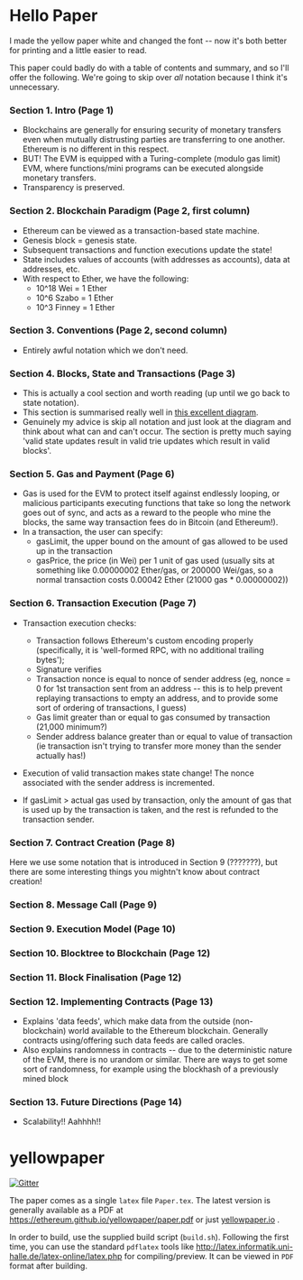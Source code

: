 # Hello Paper

I made the yellow paper white and changed the font -- now it's both better for printing and
a little easier to read.


This paper could badly do with a table of contents and summary, and so I'll offer the following.
We're going to skip over _all_ notation because I think it's unnecessary.

### Section 1. Intro (Page 1)

- Blockchains are generally for ensuring security of monetary transfers even when mutually
distrusting parties are transferring to one another. Ethereum is no different in this respect.
- BUT! The EVM is equipped with a Turing-complete (modulo gas limit) EVM, where functions/mini
programs can be executed alongside monetary transfers.
- Transparency is preserved.

### Section 2. Blockchain Paradigm (Page 2, first column)

- Ethereum can be viewed as a transaction-based state machine.
- Genesis block = genesis state.
- Subsequent transactions and function executions update the state!
- State includes values of accounts (with addresses as accounts), data at addresses, etc.
- With respect to Ether, we have the following:
    - 10^18 Wei = 1 Ether
    - 10^6 Szabo = 1 Ether
    - 10^3 Finney = 1 Ether

### Section 3. Conventions (Page 2, second column)

- Entirely awful notation which we don't need.

### Section 4. Blocks, State and Transactions (Page 3)

- This is actually a cool section and worth reading (up until we go back to
  state notation).
- This section is summarised really well in [this excellent diagram](https://i.stack.imgur.com/afWDt.jpg).
- Genuinely my advice is skip all notation and just look at the diagram and
  think about what can and can't occur. The section is pretty much saying
  'valid state updates result in valid trie updates which result in valid
  blocks'.

### Section 5. Gas and Payment (Page 6)

- Gas is used for the EVM to protect itself against endlessly looping, or
  malicious participants executing functions that take so long the network goes
  out of sync, and acts as a reward to the people who mine the blocks, the same
  way transaction fees do in Bitcoin (and Ethereum!).
- In a transaction, the user can specify:
    - gasLimit, the upper bound on the amount of gas allowed to be used up in
      the transaction
    - gasPrice, the price (in Wei) per 1 unit of gas used (usually sits at
      something like 0.00000002 Ether/gas, or 200000 Wei/gas, so a normal
      transaction costs 0.00042 Ether (21000 gas * 0.00000002))

### Section 6. Transaction Execution (Page 7)

- Transaction execution checks:
    - Transaction follows Ethereum's custom encoding properly (specifically, it
      is 'well-formed RPC, with no additional trailing bytes');
    - Signature verifies
    - Transaction nonce is equal to nonce of sender address (eg, nonce = 0 for
      1st transaction sent from an address -- this is to help prevent replaying
      transactions to empty an address, and to provide some sort of ordering of
      transactions, I guess)
    - Gas limit greater than or equal to gas consumed by transaction (21,000
      minimum?)
    - Sender address balance greater than or equal to value of transaction (ie
      transaction isn't trying to transfer more money than the sender actually
      has!)

- Execution of valid transaction makes state change! The nonce associated with
  the sender address is incremented.
- If gasLimit > actual gas used by transaction, only the amount of gas that is
  used up by the transaction is taken, and the rest is refunded to the
  transaction sender.

### Section 7. Contract Creation (Page 8)

Here we use some notation that is introduced in Section 9 (???????), but there
are some interesting things you mightn't know about contract creation!

### Section 8. Message Call (Page 9)

### Section 9. Execution Model (Page 10)

### Section 10. Blocktree to Blockchain (Page 12)

### Section 11. Block Finalisation (Page 12)

### Section 12. Implementing Contracts (Page 13)

- Explains 'data feeds', which make data from the outside (non-blockchain) world
available to the Ethereum blockchain. Generally contracts using/offering such data
feeds are called oracles.
- Also explains randomness in contracts -- due to the deterministic nature of the EVM,
there is no urandom or similar. There are ways to get some sort of randomness, for
example using the blockhash of a previously mined block

### Section 13. Future Directions (Page 14)

- Scalability!! Aahhhh!!


# yellowpaper

[![Gitter](https://badges.gitter.im/ethereum/yellowpaper.svg)](https://gitter.im/ethereum/yellowpaper?utm_source=badge&utm_medium=badge&utm_campaign=pr-badge&utm_content=badge)

The paper comes as a single ``latex`` file ``Paper.tex``. The latest version is
generally available as a PDF at
https://ethereum.github.io/yellowpaper/paper.pdf or just
[yellowpaper.io](http://yellowpaper.io/) .

In order to build, use the supplied build script (``build.sh``). Following the
first time, you can use the standard `pdflatex` tools like
http://latex.informatik.uni-halle.de/latex-online/latex.php for
compiling/preview. It can be viewed in ``PDF`` format after building.

